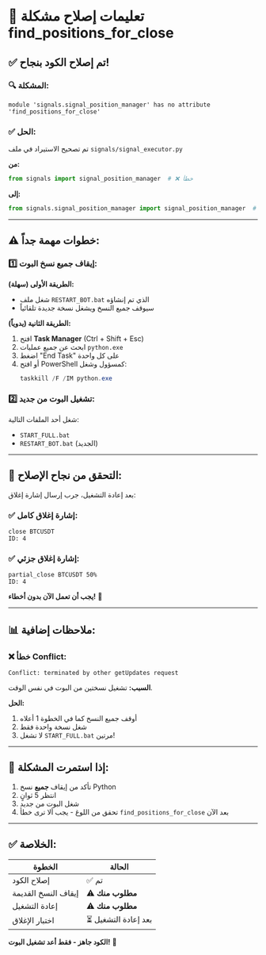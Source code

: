 # 🔧 تعليمات إصلاح مشكلة find_positions_for_close

## ✅ تم إصلاح الكود بنجاح!

### 🔍 المشكلة:
```
module 'signals.signal_position_manager' has no attribute 'find_positions_for_close'
```

### ✅ الحل:
تم تصحيح الاستيراد في ملف `signals/signal_executor.py`

**من:**
```python
from signals import signal_position_manager  # ❌ خطأ
```

**إلى:**
```python
from signals.signal_position_manager import signal_position_manager  # ✅ صحيح
```

---

## ⚠️ خطوات مهمة جداً:

### 1️⃣ **إيقاف جميع نسخ البوت:**

**الطريقة الأولى (سهلة):**
- شغل ملف `RESTART_BOT.bat` الذي تم إنشاؤه
- سيوقف جميع النسخ ويشغل نسخة جديدة تلقائياً

**الطريقة الثانية (يدوياً):**
1. افتح **Task Manager** (Ctrl + Shift + Esc)
2. ابحث عن جميع عمليات `python.exe`
3. اضغط "End Task" على كل واحدة
4. أو افتح PowerShell كمسؤول وشغل:
   ```powershell
   taskkill /F /IM python.exe
   ```

### 2️⃣ **تشغيل البوت من جديد:**

شغل أحد الملفات التالية:
- `START_FULL.bat`
- `RESTART_BOT.bat` (الجديد)

---

## 🎯 التحقق من نجاح الإصلاح:

بعد إعادة التشغيل، جرب إرسال إشارة إغلاق:

### ✅ إشارة إغلاق كامل:
```
close BTCUSDT
ID: 4
```

### ✅ إشارة إغلاق جزئي:
```
partial_close BTCUSDT 50%
ID: 4
```

**يجب أن تعمل الآن بدون أخطاء!** 🚀

---

## 📊 ملاحظات إضافية:

### ❌ خطأ Conflict:
```
Conflict: terminated by other getUpdates request
```

**السبب:** تشغيل نسختين من البوت في نفس الوقت.

**الحل:**
1. أوقف جميع النسخ كما في الخطوة 1 أعلاه
2. شغل نسخة واحدة فقط
3. لا تشغل `START_FULL.bat` مرتين!

---

## 🔄 إذا استمرت المشكلة:

1. تأكد من إيقاف **جميع** نسخ Python
2. انتظر 5 ثوانٍ
3. شغل البوت من جديد
4. تحقق من اللوغ - يجب ألا ترى خطأ `find_positions_for_close` بعد الآن

---

## ✅ الخلاصة:

| الخطوة | الحالة |
|--------|---------|
| إصلاح الكود | ✅ تم |
| إيقاف النسخ القديمة | ⚠️ **مطلوب منك** |
| إعادة التشغيل | ⚠️ **مطلوب منك** |
| اختبار الإغلاق | ⏳ بعد إعادة التشغيل |

**الكود جاهز - فقط أعد تشغيل البوت!** 🎉

